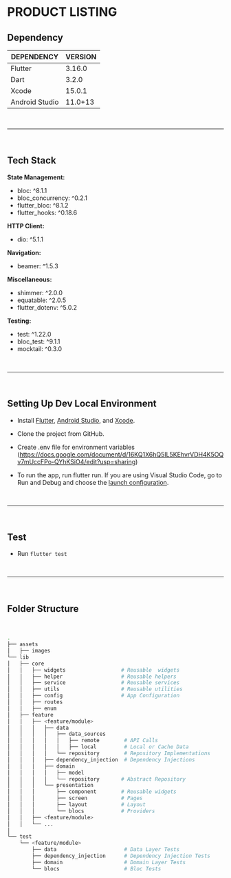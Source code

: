 # **PRODUCT LISTING**

## **Dependency**

| **DEPENDENCY** | **VERSION** |
|----------------|-------------|
| Flutter        | 3.16.0      |
| Dart           | 3.2.0       |
| Xcode          | 15.0.1      |
| Android Studio | 11.0+13     |

<br><hr><br>

## **Tech Stack**

**State Management:** <br>
- bloc: ^8.1.1
- bloc_concurrency: ^0.2.1
- flutter_bloc: ^8.1.2
- flutter_hooks: ^0.18.6

**HTTP Client:** <br>
- dio: ^5.1.1 

**Navigation:** <br>
- beamer: ^1.5.3 

**Miscellaneous:** <br>
- shimmer: ^2.0.0
- equatable: ^2.0.5
- flutter_dotenv: ^5.0.2

**Testing:** <br>
- test: ^1.22.0
- bloc_test: ^9.1.1
- mocktail: ^0.3.0

<br><hr><br>

## **Setting Up Dev Local Environment**

- Install [Flutter](https://docs.flutter.dev/get-started/install), [Android Studio](https://developer.android.com/studio/install), and [Xcode](https://apps.apple.com/us/app/xcode/id497799835).

- Clone the project from GitHub.

- Create .env file for environment variables (https://docs.google.com/document/d/16KQ1X6hQ5IL5KEhvrVDH4K5OQv7mUccFPo-QYhKSiO4/edit?usp=sharing)

- To run the app, run flutter run. If you are using Visual Studio Code, go to Run and Debug and choose the [launch configuration](https://code.visualstudio.com/docs/editor/debugging#_launch-configurations).

<br><hr><br>

## **Test**

- Run `flutter test`

<br><hr><br>

## **Folder Structure**

<br>

```bash
.
├── assets
│   ├── images
└── lib
│   ├── core
│   │   ├── widgets                  # Reusable  widgets
│   │   ├── helper                   # Reusable helpers
│   │   ├── service                  # Reusable services
│   │   ├── utils                    # Reusable utilities
│   │   ├── config                   # App Configuration
│   │   ├── routes
│   │   ├── enum
│   ├── feature
│   │   ├── <feature/module>
│   │   │   ├── data
│   │   │   │   ├── data_sources           
│   │   │   │   │   ├── remote        # API Calls
│   │   │   │   │   ├── local         # Local or Cache Data
│   │   │   │   └── repository        # Repository Implementations
│   │   │   ├── dependency_injection  # Dependency Injections
│   │   │   ├── domain
│   │   │   │   ├── model
│   │   │   │   └── repository       # Abstract Repository
│   │   │   └── presentation
│   │   │       ├── component        # Reusable widgets
│   │   │       ├── screen           # Pages
│   │   │       ├── layout           # Layout
│   │   │       └── blocs            # Providers
│   │   ├── <feature/module>
│   │   └── ...
│   
└── test
    └── <feature/module>
        ├── data                      # Data Layer Tests
        ├── dependency_injection      # Dependency Injection Tests
        ├── domain                    # Domain Layer Tests
        └── blocs                     # Bloc Tests
```